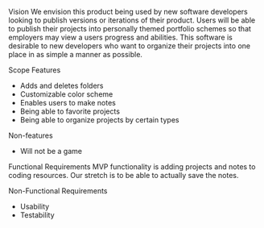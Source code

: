 Vision
We envision this product being used by new software developers looking to publish versions or iterations of their product. Users will be able to publish their projects into personally themed portfolio schemes so that employers may view a users progress and abilities. This software is desirable to new developers who want to organize their projects into one place in as simple a manner as possible. 

Scope
Features
 - Adds and deletes folders
 - Customizable color scheme
 - Enables users to make notes
 - Being able to favorite projects
 - Being able to organize projects by certain types

Non-features
- Will not be a game

Functional Requirements
MVP functionality is adding projects and notes to coding resources. Our stretch is to be able to actually save the notes. 

Non-Functional Requirements
- Usability
- Testability
